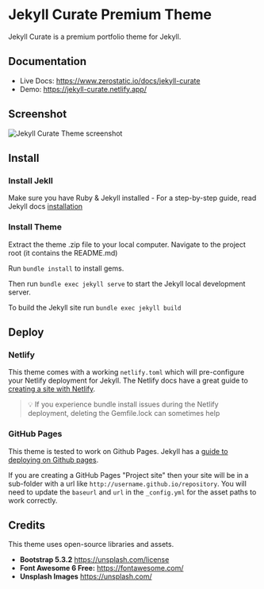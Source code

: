 # Jekyll Curate Premium Theme

Jekyll Curate is a premium portfolio theme for Jekyll.

## Documentation

* Live Docs: https://www.zerostatic.io/docs/jekyll-curate
* Demo: https://jekyll-curate.netlify.app/

## Screenshot

![Jekyll Curate Theme screenshot](https://www.zerostatic.io/theme/jekyll-curate/jekyll-curate-screenshot.png)

## Install

### Install Jekll

Make sure you have Ruby & Jekyll installed - For a step-by-step guide, read Jekyll docs [installation](https://jekyllrb.com/docs/installation/)

### Install Theme

Extract the theme .zip file to your local computer. Navigate to the project root (it contains the README.md)

Run `bundle install` to install gems.

Then run `bundle exec jekyll serve` to start the Jekyll local development server.

To build the Jekyll site run `bundle exec jekyll build`

## Deploy

### Netlify

This theme comes with a working `netlify.toml` which will pre-configure your Netlify deployment for Jekyll. The Netlify docs have a great guide to [creating a site with Netlify](https://docs.netlify.com/site-deploys/create-deploys/).

> 💡 If you experience bundle install issues during the Netlify deployment, deleting the Gemfile.lock can sometimes help

### GitHub Pages

This theme is tested to work on Github Pages. Jekyll has a [guide to deploying on Github pages](https://jekyllrb.com/docs/github-pages/).

If you are creating a GitHub Pages "Project site" then your site will be in a sub-folder with a url like `http://username.github.io/repository`. You will need to update the `baseurl` and `url` in the `_config.yml` for the asset paths to work correctly.

## Credits

This theme uses open-source libraries and assets.

- **Bootstrap 5.3.2** https://unsplash.com/license
- **Font Awesome 6 Free:** https://fontawesome.com/
- **Unsplash Images** https://unsplash.com/
